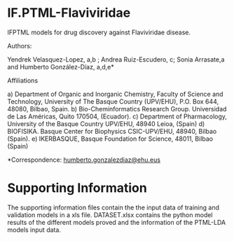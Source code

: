 # IF.PTML-Flaviviridae
IFPTML models for drug discovery against Flaviviridae disease.

Authors: 

Yendrek Velasquez-Lopez, a,b ; Andrea Ruiz-Escudero, c; Sonia Arrasate,a and Humberto González-Díaz, a,d,e*

Affiliations

a) Department of Organic and Inorganic Chemistry, Faculty of Science and Technology, University of The Basque Country (UPV/EHU), P.O. Box 644, 48080, Bilbao, Spain.
b) Bio-Cheminformatics Research Group. Universidad de Las Américas, Quito 170504, (Ecuador). 
c) Department of Pharmacology, University of the Basque Country UPV/EHU, 48940 Leioa, (Spain)
d) BIOFISIKA. Basque Center for Biophysics CSIC-UPV/EHU, 48940, Bilbao (Spain). 
e) IKERBASQUE, Basque Foundation for Science, 48011, Bilbao (Spain)

*Correspondence: humberto.gonzalezdiaz@ehu.eus


# Supporting Information

The supporting information files contain the the input data of training and validation models in a xls file. DATASET.xlsx contains the python model results of the different models proved and the information of the PTML-LDA models input data. 


